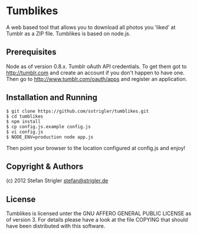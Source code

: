 
Tumblikes
========

A web based tool that allows you to download all photos you 'liked' at
Tumblr as a ZIP file. Tumblikes is based on node.js.

Prerequisites
-----------

Node as of version 0.8.x.
Tumblr oAuth API credentials. To get them got to http://tumblr.com and
create an account if you don't happen to have one. Then go to
http://www.tumblr.com/oauth/apps and register an application.

Installation and Running
---------------------

    $ git clone https://github.com/sstrigler/tumblikes.git
    $ cd tumblikes
    $ npm install
    $ cp config.js.example config.js
    $ vi config.js
    $ NODE_ENV=production node app.js

Then point your browser to the location configured at config.js and enjoy!

Copyright & Authors
------------------

(c) 2012 Stefan Strigler <stefan@strigler.de>

License
------

Tumblikes is licensed unter the GNU AFFERO GENERAL PUBLIC LICENSE as
of version 3. For details please have a look at the file COPYING that
should have been distributed with this software.

